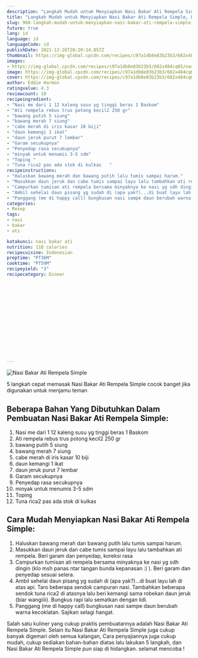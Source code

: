 ```yaml
---
description: "Langkah Mudah untuk Menyiapkan Nasi Bakar Ati Rempela Simple, Lezat Sekali"
title: "Langkah Mudah untuk Menyiapkan Nasi Bakar Ati Rempela Simple, Lezat Sekali"
slug: 968-langkah-mudah-untuk-menyiapkan-nasi-bakar-ati-rempela-simple-lezat-sekali
future: true
lang: id
language: id
languageCode: id
publishDate: 2021-12-26T20:20:14.857Z 
thumbnail: https://img-global.cpcdn.com/recipes/c97a1db8e83b23b3/682x484cq65/nasi-bakar-ati-rempela-simple-foto-resep-utama.png
images:
- https://img-global.cpcdn.com/recipes/c97a1db8e83b23b3/682x484cq65/nasi-bakar-ati-rempela-simple-foto-resep-utama.png
image: https://img-global.cpcdn.com/recipes/c97a1db8e83b23b3/682x484cq65/nasi-bakar-ati-rempela-simple-foto-resep-utama.png
cover: https://img-global.cpcdn.com/recipes/c97a1db8e83b23b3/682x484cq65/nasi-bakar-ati-rempela-simple-foto-resep-utama.png
author: Eddie Harmon
ratingvalue: 4.3
reviewcount: 10
recipeingredient:
- "Nasi me dari 1 12 kaleng susu yg tinggi beras 1 Baskom"
- "Ati rempela rebus trus potong kecil2 250 gr"
- "bawang putih 5 siung"
- "bawang merah 7 siung"
- "cabe merah di iris kasar 10 biji"
- "daun kemangi 1 ikat"
- "daun jeruk purut 7 lembar"
- "Garam secukupnya"
- "Penyedap rasa secukupnya"
- "minyak untuk menumis 3-5 sdm"
- "Toping "
- "Tuna rica2 pas ada stok di kulkas   "
recipeinstructions:
- "Haluskan bawang merah dan bawang putih lalu tumis sampai harum."
- "Masukkan daun jeruk dan cabe tumis sampai layu lalu tambahkan ati rempela. Beri garam dan penyedap, koreksi rasa"
- "Campurkan tumisan ati rempela bersama minyaknya ke nasi yg sdh dingin (klo msh panas ntar tangan bunda kepanasan :) ). Beri garam dan penyedap sesuai selera."
- "Ambil sehelai daun pisang yg sudah di (apa yak?)...di buat layu lah di atas api. Taro beberapa sendok campuran nasi. Tambahkan beberapa sendok tuna rica2 di atasnya lalu beri kemangi sama robekan daun jeruk (biar wangiiii). Bungkus rapi lalu sematkan dengan lidi."
- "Panggang (me di happy call) bungkusan nasi sampe daun berubah warna kecoklatan. Sajikan selagi hangat."
categories:
- Resep
tags:
- nasi
- bakar
- ati

katakunci: nasi bakar ati 
nutrition: 118 calories
recipecuisine: Indonesian
preptime: "PT36M"
cooktime: "PT59M"
recipeyield: "3"
recipecategory: Dinner


     
    
    
    
    
    
    
    
    
    
    
      
    
---
```



![Nasi Bakar Ati Rempela Simple](https://img-global.cpcdn.com/recipes/c97a1db8e83b23b3/682x484cq65/nasi-bakar-ati-rempela-simple-foto-resep-utama.png)

5 langkah cepat memasak  Nasi Bakar Ati Rempela Simple cocok banget jika digunakan untuk menjamu teman

<!--inarticleads1-->

## Beberapa Bahan Yang Dibutuhkan Dalam Pembuatan Nasi Bakar Ati Rempela Simple:

1. Nasi me dari 1 12 kaleng susu yg tinggi beras 1 Baskom
1. Ati rempela rebus trus potong kecil2 250 gr
1. bawang putih 5 siung
1. bawang merah 7 siung
1. cabe merah di iris kasar 10 biji
1. daun kemangi 1 ikat
1. daun jeruk purut 7 lembar
1. Garam secukupnya
1. Penyedap rasa secukupnya
1. minyak untuk menumis 3-5 sdm
1. Toping 
1. Tuna rica2 pas ada stok di kulkas   



<!--inarticleads2-->

## Cara Mudah Menyiapkan Nasi Bakar Ati Rempela Simple:

1. Haluskan bawang merah dan bawang putih lalu tumis sampai harum.
1. Masukkan daun jeruk dan cabe tumis sampai layu lalu tambahkan ati rempela. Beri garam dan penyedap, koreksi rasa
1. Campurkan tumisan ati rempela bersama minyaknya ke nasi yg sdh dingin (klo msh panas ntar tangan bunda kepanasan :) ). Beri garam dan penyedap sesuai selera.
1. Ambil sehelai daun pisang yg sudah di (apa yak?)...di buat layu lah di atas api. Taro beberapa sendok campuran nasi. Tambahkan beberapa sendok tuna rica2 di atasnya lalu beri kemangi sama robekan daun jeruk (biar wangiiii). Bungkus rapi lalu sematkan dengan lidi.
1. Panggang (me di happy call) bungkusan nasi sampe daun berubah warna kecoklatan. Sajikan selagi hangat.




Salah satu kuliner yang cukup praktis pembuatannya adalah  Nasi Bakar Ati Rempela Simple. Selain itu  Nasi Bakar Ati Rempela Simple  juga cukup banyak digemari oleh semua kalangan, Cara penyajiannya juga cukup mudah, cukup sediakan bahan-bahan diatas lalu lakukan 5 langkah, dan  Nasi Bakar Ati Rempela Simple  pun siap di hidangkan. selamat mencoba !
